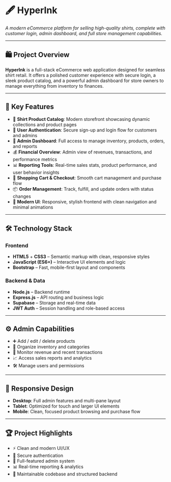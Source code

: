 # 🖋️ HyperInk

*A modern eCommerce platform for selling high-quality shirts, complete with customer login, admin dashboard, and full store management capabilities.*

---

## 🛍️ Project Overview

**HyperInk** is a full-stack eCommerce web application designed for seamless shirt retail. It offers a polished customer experience with secure login, a sleek product catalog, and a powerful admin dashboard for store owners to manage everything from inventory to finances.

---

## 🔑 Key Features

* 👕 **Shirt Product Catalog**: Modern storefront showcasing dynamic collections and product pages
* 🔐 **User Authentication**: Secure sign-up and login flow for customers and admins
* 🧾 **Admin Dashboard**: Full access to manage inventory, products, orders, and reports
* 💰 **Financial Overview**: Admin view of revenues, transactions, and performance metrics
* 📊 **Reporting Tools**: Real-time sales stats, product performance, and user behavior insights
* 🛒 **Shopping Cart & Checkout**: Smooth cart management and purchase flow
* 📦 **Order Management**: Track, fulfill, and update orders with status changes
* 🎨 **Modern UI**: Responsive, stylish frontend with clean navigation and minimal animations

---

## 🛠️ Technology Stack

### Frontend

* **HTML5** + **CSS3** – Semantic markup with clean, responsive styles
* **JavaScript (ES6+)** – Interactive UI elements and logic
* **Bootstrap** – Fast, mobile-first layout and components

### Backend & Data

* **Node.js** – Backend runtime
* **Express.js** – API routing and business logic
* **Supabase** – Storage and real-time data
* **JWT Auth** – Session handling and role-based access

---

## ⚙️ Admin Capabilities

* ➕ Add / edit / delete products
* 📂 Organize inventory and categories
* 💸 Monitor revenue and recent transactions
* 📈 Access sales reports and analytics
* 🛠 Manage users and permissions

---

## 📱 Responsive Design

* **Desktop**: Full admin features and multi-pane layout
* **Tablet**: Optimized for touch and larger UI elements
* **Mobile**: Clean, focused product browsing and purchase flow

---

## 🏆 Project Highlights

* ⚡ Clean and modern UI/UX
* 🔐 Secure authentication
* 🧠 Full-featured admin system
* 📊 Real-time reporting & analytics
* 🧼 Maintainable codebase and structured backend
